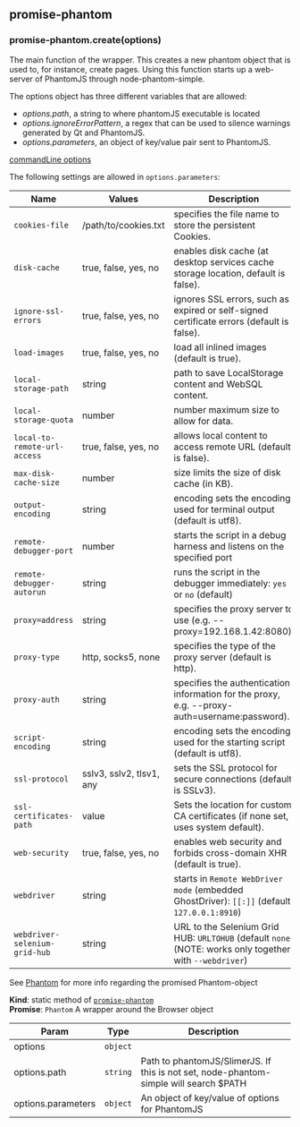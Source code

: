 <a name="module_promise-phantom"></a>
## promise-phantom
<a name="module_promise-phantom.create"></a>
### promise-phantom.create(options)
The main function of the wrapper. This creates a new phantom objectthat is used to, for instance, create pages. Using this functionstarts up a web-server of PhantomJS through node-phantom-simple.The options object has three different variables that are allowed:- *options.path*, a string to where phantomJS executable is located- *options.ignoreErrorPattern*, a regex that can be used to silence warningsgenerated by Qt and PhantomJS.- *options.parameters*, an object of key/value pair sent to PhantomJS.[commandLine options](http://phantomjs.org/api/command-line.html)The following settings are allowed in `options.parameters`:Name                          | Values                   | Description----------------------------- | ------------------------ | -------------------------------`cookies-file`                | /path/to/cookies.txt     | specifies the file name to store the persistent Cookies.`disk-cache`                  | true, false, yes, no     | enables disk cache (at desktop services cache storage location, default is false).`ignore-ssl-errors`           | true, false, yes, no     | ignores SSL errors, such as expired or self-signed certificate errors (default is false).`load-images`                 | true, false, yes, no     | load all inlined images (default is true).`local-storage-path`          | string                   | path to save LocalStorage content and WebSQL content.`local-storage-quota`         | number                   | number maximum size to allow for data.`local-to-remote-url-access`  | true, false, yes, no     | allows local content to access remote URL (default is false).`max-disk-cache-size`         | number                   | size limits the size of disk cache (in KB).`output-encoding`             | string                   | encoding sets the encoding used for terminal output (default is utf8).`remote-debugger-port`        | number                   | starts the script in a debug harness and listens on the specified port`remote-debugger-autorun`     | string                   | runs the script in the debugger immediately: `yes` or `no` (default)`proxy=address`               | string                   | specifies the proxy server to use (e.g. --proxy=192.168.1.42:8080).`proxy-type`                  | http, socks5, none       | specifies the type of the proxy server (default is http).`proxy-auth`                  | string                   | specifies the authentication information for the proxy, e.g. --proxy-auth=username:password).`script-encoding`             | string                   | encoding sets the encoding used for the starting script (default is utf8).`ssl-protocol`                | sslv3, sslv2, tlsv1, any | sets the SSL protocol for secure connections (default is SSLv3).`ssl-certificates-path`       | value                    | Sets the location for custom CA certificates (if none set, uses system default).`web-security`                | true, false, yes, no     | enables web security and forbids cross-domain XHR (default is true).`webdriver`                   | string                   | starts in `Remote WebDriver mode` (embedded GhostDriver): `[[:]]` (default `127.0.0.1:8910`)`webdriver-selenium-grid-hub` | string                   | URL to the Selenium Grid HUB: `URLTOHUB` (default `none`) (NOTE: works only together with `--webdriver`)See [Phantom](./phantom.md) for more info regarding thepromised Phantom-object

**Kind**: static method of <code>[promise-phantom](#module_promise-phantom)</code>  
**Promise**: <code>Phantom</code> A wrapper around the Browser object  

| Param | Type | Description |
| --- | --- | --- |
| options | <code>object</code> |  |
| options.path | <code>string</code> | Path to phantomJS/SlimerJS.                              If this is not set, node-phantom-simple                              will search $PATH |
| options.parameters | <code>object</code> | An object of key/value of options for PhantomJS |

